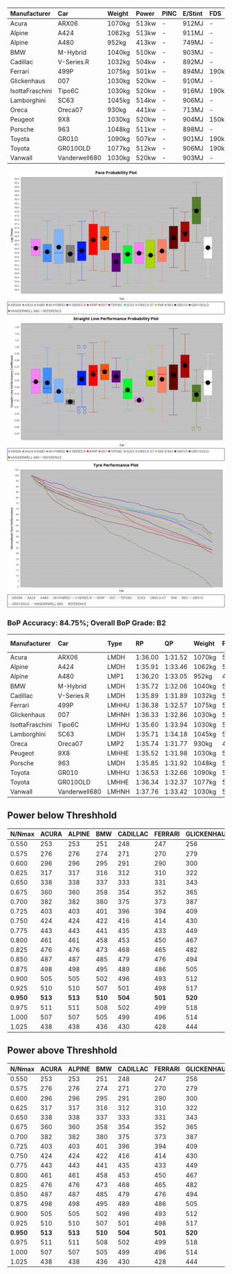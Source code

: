 | Manufacturer    | Car           | Weight | Power | PINC | E/Stint | FDS    |
| :-------------- | :------------ | :----- | :---- | :--- | :------ | :----- |
| Acura           | ARX06         | 1070kg | 513kw | -    | 912MJ   | -      |
| Alpine          | A424          | 1062kg | 513kw | -    | 911MJ   | -      |
| Alpine          | A480          | 952kg  | 413kw | -    | 749MJ   | -      |
| BMW             | M-Hybrid      | 1040kg | 510kw | -    | 903MJ   | -      |
| Cadillac        | V-Series.R    | 1032kg | 504kw | -    | 892MJ   | -      |
| Ferrari         | 499P          | 1075kg | 501kw | -    | 894MJ   | 190kph |
| Glickenhaus     | 007           | 1030kg | 520kw | -    | 910MJ   | -      |
| IsottaFraschini | Tipo6C        | 1030kg | 520kw | -    | 916MJ   | 190kph |
| Lamborghini     | SC63          | 1045kg | 514kw | -    | 906MJ   | -      |
| Oreca           | Oreca07       | 930kg  | 441kw | -    | 713MJ   | -      |
| Peugeot         | 9X8           | 1030kg | 520kw | -    | 904MJ   | 150kph |
| Porsche         | 963           | 1048kg | 511kw | -    | 898MJ   | -      |
| Toyota          | GR010         | 1090kg | 507kw | -    | 901MJ   | 190kph |
| Toyota          | GR010OLD      | 1077kg | 512kw | -    | 906MJ   | 190kph |
| Vanwall         | Vanderwell680 | 1030kg | 520kw | -    | 903MJ   | -      |

![PACECHART](./IMG/CUSTOM.png)
![STRAIGHTLINEPERFORMANCECHART](./IMG/CUSTOM_sp.png)
![TYREPERFORMANCECHART](./IMG/CUSTOM_tw.png)

### BoP Accuracy: 84.75%; Overall BoP Grade: B2
|Manufacturer|Car|Type|RP|QP|Weight|Power¹|Threshhold|PINC|Power²|E/Stint|AVG Vmax|FDS|RDLC|L/Stint|BOP-Grade|ModelAccuracy|ModelPoints|Match%|
|:-|:-|:-|:-|:-|:-|:-|:-|:-|:-|:-|:-|:-|:-|:-|:-|:-|:-|:-|
|Acura|ARX06|LMDH|1:36.00|1:31.52|1070kg|513kw|210.0kph|-|513kw|912MJ|293.10kph|-|0.99|37|+B2|100.00%|995|81.11%|
|Alpine|A424|LMDH|1:35.91|1:33.46|1062kg|513kw|210.0kph|-|513kw|911MJ|293.12kph|-|1.00|37|~A1|80.53%|517|100.00%|
|Alpine|A480|LMP1|1:36.20|1:33.05|952kg|413kw|210.0kph|-|413kw|749MJ|288.44kph|-|0.97|35|~A1|59.62%|840|100.00%|
|BMW|M-Hybrid|LMDH|1:35.72|1:32.06|1040kg|510kw|210.0kph|-|510kw|903MJ|290.32kph|-|1.03|37|-B2|98.60%|1690|81.21%|
|Cadillac|V-Series.R|LMDH|1:35.89|1:31.89|1032kg|504kw|210.0kph|-|504kw|892MJ|293.94kph|-|1.03|37|~A1|88.58%|2033|96.16%|
|Ferrari|499P|LMHHU|1:36.38|1:32.57|1075kg|501kw|210.0kph|-|501kw|894MJ|293.76kph|190kph|1.02|37|~A1|84.67%|2303|100.00%|
|Glickenhaus|007|LMHNH|1:36.33|1:32.86|1030kg|520kw|210.0kph|-|520kw|910MJ|297.34kph|-|0.96|37|~A1|96.64%|1639|100.00%|
|IsottaFraschini|Tipo6C|LMHHU|1:35.60|1:33.94|1030kg|520kw|210.0kph|-|520kw|916MJ|296.28kph|190kph|1.07|37|-B2|66.67%|96|84.73%|
|Lamborghini|SC63|LMDH|1:35.71|1:34.18|1045kg|514kw|210.0kph|-|514kw|906MJ|292.14kph|-|1.05|37|-B2|96.77%|419|82.21%|
|Oreca|Oreca07|LMP2|1:35.74|1:31.77|930kg|441kw|0.0kph|-|441kw|713MJ|290.70kph|-|0.97|34|-C1|100.00%|2206|75.10%|
|Peugeot|9X8|LMHHE|1:35.52|1:31.98|1030kg|520kw|210.0kph|-|520kw|904MJ|295.01kph|150kph|1.03|37|-C1|87.16%|2572|75.40%|
|Porsche|963|LMDH|1:35.85|1:31.92|1048kg|511kw|210.0kph|-|511kw|898MJ|294.29kph|-|1.01|37|-A2|93.05%|5740|91.59%|
|Toyota|GR010|LMHHU|1:36.53|1:32.66|1090kg|507kw|210.0kph|-|507kw|901MJ|293.48kph|190kph|1.01|37|+C1|90.17%|3255|79.94%|
|Toyota|GR010OLD|LMHHE|1:36.34|1:32.37|1077kg|512kw|210.0kph|-|512kw|906MJ|296.51kph|190kph|1.02|37|~A1|85.24%|1322|100.00%|
|Vanwall|Vanderwell680|LMHNH|1:37.76|1:33.42|1030kg|520kw|210.0kph|-|520kw|903MJ|291.25kph|-|1.01|37|+Ω1|91.33%|611|23.76%|

## Power below Threshhold
|N/Nmax|ACURA|ALPINE|BMW|CADILLAC|FERRARI|GLICKENHAUS|ISOTTAFRASCHINI|LAMBORGHINI|ORECA|PEUGEOT|PORSCHE|TOYOTA|TOYOTA|VANWALL|​|RPM|A480|
|:-|:-|:-|:-|:-|:-|:-|:-|:-|:-|:-|:-|:-|:-|:-|:-|:-|:-|
|0.550|253|253|251|248|247|256|256|253|217|256|252|250|252|256|​|--|-|
|0.575|276|276|274|271|270|279|279|276|236|279|275|273|275|279|​|--|-|
|0.600|296|296|295|291|290|300|300|297|255|300|295|293|296|300|​|--|-|
|0.625|317|317|316|312|310|322|322|318|273|322|316|314|317|322|​|--|-|
|0.650|338|338|337|333|331|343|343|339|291|343|337|335|338|343|​|--|-|
|0.675|360|360|358|354|352|365|365|361|310|365|359|356|359|365|​|--|-|
|0.700|382|382|380|375|373|387|387|383|328|387|380|377|381|387|​|--|-|
|0.725|403|403|401|396|394|409|409|404|347|409|402|399|403|409|​|--|-|
|0.750|424|424|422|416|414|430|430|425|364|430|422|419|423|430|​|--|-|
|0.775|443|443|441|435|433|449|449|444|381|449|441|438|442|449|​|5000|242|
|0.800|461|461|458|453|450|467|467|462|396|467|459|455|460|467|​|5500|286|
|0.825|476|476|473|468|465|482|482|477|409|482|474|470|475|482|​|6000|320|
|0.850|487|487|485|479|476|494|494|488|420|494|485|482|486|494|​|6500|361|
|0.875|498|498|495|489|486|505|505|499|428|505|496|492|497|505|​|7000|404|
|0.900|505|505|502|496|493|512|512|506|434|512|503|499|504|512|​|7500|414|
|0.925|510|510|507|501|498|517|517|511|438|517|508|504|509|517|​|8000|410|
|**0.950**|**513**|**513**|**510**|**504**|**501**|**520**|**520**|**514**|**441**|**520**|**511**|**507**|**512**|**520**|**​**|**8500**|**413**|
|0.975|511|511|508|502|499|518|518|512|440|518|509|505|510|518|​|9000|207|
|1.000|507|507|505|499|496|514|514|508|436|514|505|502|506|514|​|--|-|
|1.025|438|438|436|430|428|444|444|439|376|444|436|433|437|444|​|--|-|

## Power above Threshhold
|N/Nmax|ACURA|ALPINE|BMW|CADILLAC|FERRARI|GLICKENHAUS|ISOTTAFRASCHINI|LAMBORGHINI|ORECA|PEUGEOT|PORSCHE|TOYOTA|TOYOTA|VANWALL|​|RPM|A480|
|:-|:-|:-|:-|:-|:-|:-|:-|:-|:-|:-|:-|:-|:-|:-|:-|:-|:-|
|0.550|253|253|251|248|247|256|256|253|217|256|252|250|252|256|​|--|-|
|0.575|276|276|274|271|270|279|279|276|236|279|275|273|275|279|​|--|-|
|0.600|296|296|295|291|290|300|300|297|255|300|295|293|296|300|​|--|-|
|0.625|317|317|316|312|310|322|322|318|273|322|316|314|317|322|​|--|-|
|0.650|338|338|337|333|331|343|343|339|291|343|337|335|338|343|​|--|-|
|0.675|360|360|358|354|352|365|365|361|310|365|359|356|359|365|​|--|-|
|0.700|382|382|380|375|373|387|387|383|328|387|380|377|381|387|​|--|-|
|0.725|403|403|401|396|394|409|409|404|347|409|402|399|403|409|​|--|-|
|0.750|424|424|422|416|414|430|430|425|364|430|422|419|423|430|​|--|-|
|0.775|443|443|441|435|433|449|449|444|381|449|441|438|442|449|​|5000|242|
|0.800|461|461|458|453|450|467|467|462|396|467|459|455|460|467|​|5500|286|
|0.825|476|476|473|468|465|482|482|477|409|482|474|470|475|482|​|6000|320|
|0.850|487|487|485|479|476|494|494|488|420|494|485|482|486|494|​|6500|361|
|0.875|498|498|495|489|486|505|505|499|428|505|496|492|497|505|​|7000|404|
|0.900|505|505|502|496|493|512|512|506|434|512|503|499|504|512|​|7500|414|
|0.925|510|510|507|501|498|517|517|511|438|517|508|504|509|517|​|8000|410|
|**0.950**|**513**|**513**|**510**|**504**|**501**|**520**|**520**|**514**|**441**|**520**|**511**|**507**|**512**|**520**|**​**|**8500**|**413**|
|0.975|511|511|508|502|499|518|518|512|440|518|509|505|510|518|​|9000|207|
|1.000|507|507|505|499|496|514|514|508|436|514|505|502|506|514|​|--|-|
|1.025|438|438|436|430|428|444|444|439|376|444|436|433|437|444|​|--|-|
